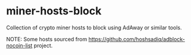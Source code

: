 # miner-hosts-block

Collection of crypto miner hosts to block using AdAway or similar tools.

NOTE: Some hosts sourced from https://github.com/hoshsadiq/adblock-nocoin-list project.
